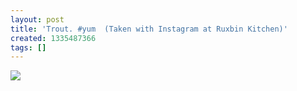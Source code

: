 ```yaml
---
layout: post
title: 'Trout. #yum  (Taken with Instagram at Ruxbin Kitchen)'
created: 1335487366
tags: []
---
```

![](http://25.media.tumblr.com/tumblr_m344nakVKW1rsr8w3o1_500.jpg)


